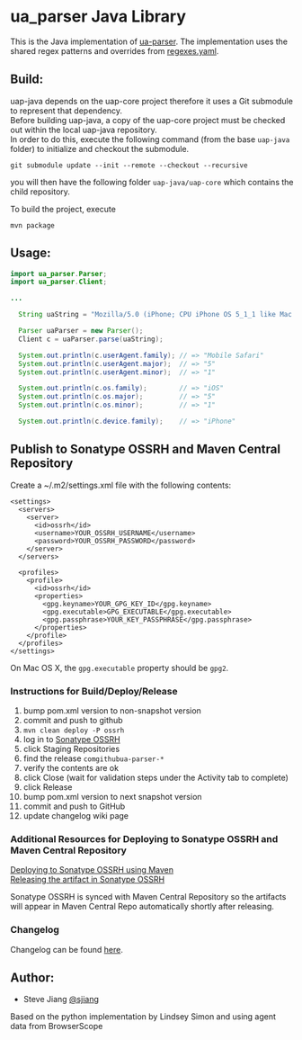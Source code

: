 ua_parser Java Library
======================

This is the Java implementation of [ua-parser](https://github.com/ua-parser).
The implementation uses the shared regex patterns and overrides from [regexes.yaml](https://github.com/ua-parser/uap-core/blob/master/regexes.yaml).

Build:
------

uap-java depends on the uap-core project therefore it uses a Git submodule to represent that dependency.  
Before building uap-java, a copy of the uap-core project must be checked out within the local uap-java repository.  
In order to do this, execute the following command (from the base `uap-java` folder) to initialize and checkout the submodule.  

```
git submodule update --init --remote --checkout --recursive
```

you will then have the following folder `uap-java/uap-core` which contains the child repository.

To build the project, execute
```
mvn package
```

Usage:
--------
```java
import ua_parser.Parser;
import ua_parser.Client;

...

  String uaString = "Mozilla/5.0 (iPhone; CPU iPhone OS 5_1_1 like Mac OS X) AppleWebKit/534.46 (KHTML, like Gecko) Version/5.1 Mobile/9B206 Safari/7534.48.3";

  Parser uaParser = new Parser();
  Client c = uaParser.parse(uaString);

  System.out.println(c.userAgent.family); // => "Mobile Safari"
  System.out.println(c.userAgent.major);  // => "5"
  System.out.println(c.userAgent.minor);  // => "1"

  System.out.println(c.os.family);        // => "iOS"
  System.out.println(c.os.major);         // => "5"
  System.out.println(c.os.minor);         // => "1"

  System.out.println(c.device.family);    // => "iPhone"
```

## Publish to Sonatype OSSRH and Maven Central Repository

Create a ~/.m2/settings.xml file with the following contents:
```
<settings>
  <servers>
    <server>
      <id>ossrh</id>
      <username>YOUR_OSSRH_USERNAME</username>
      <password>YOUR_OSSRH_PASSWORD</password>
    </server>
  </servers>

  <profiles>
    <profile>
      <id>ossrh</id>
      <properties>
        <gpg.keyname>YOUR_GPG_KEY_ID</gpg.keyname>
        <gpg.executable>GPG_EXECUTABLE</gpg.executable>
        <gpg.passphrase>YOUR_KEY_PASSPHRASE</gpg.passphrase>
      </properties>
    </profile>
  </profiles>
</settings>
```
On Mac OS X, the `gpg.executable` property should be `gpg2`.  

### Instructions for Build/Deploy/Release  
1. bump pom.xml version to non-snapshot version  
1. commit and push to github  
1. `mvn clean deploy -P ossrh`  
1. log in to [Sonatype OSSRH](https://oss.sonatype.org/)  
1. click Staging Repositories  
1. find the release `comgithubua-parser-*`  
1. verify the contents are ok  
1. click Close (wait for validation steps under the Activity tab to complete)  
1. click Release  
1. bump pom.xml version to next snapshot version  
1. commit and push to GitHub  
1. update changelog wiki page  

### Additional Resources for Deploying to Sonatype OSSRH and Maven Central Repository    
[Deploying to Sonatype OSSRH using Maven](http://central.sonatype.org/pages/apache-maven.html)  
[Releasing the artifact in Sonatype OSSRH](http://central.sonatype.org/pages/releasing-the-deployment.html)  

Sonatype OSSRH is synced with Maven Central Repository so the artifacts will appear in Maven Central Repo
automatically shortly after releasing.  

### Changelog
Changelog can be found [here](https://github.com/ua-parser/uap-java/wiki#changelog).

Author:
-------

  * Steve Jiang [@sjiang](https://twitter.com/sjiang)

  Based on the python implementation by Lindsey Simon and using agent data from BrowserScope
